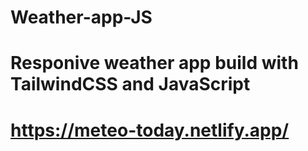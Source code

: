 # Weather-app-JS
# Responive weather app build with TailwindCSS and JavaScript
# https://meteo-today.netlify.app/
